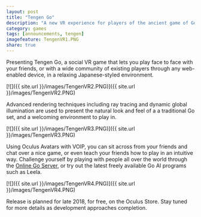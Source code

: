 ```yaml
---
layout: post
title: "Tengen Go"
description: "A new VR experience for players of the ancient game of Go."
category: games
tags: [announcements, tengen]
imagefeature: TengenVR1.PNG
share: true
---
```


Presenting Tengen Go, a social VR game that lets you play face to face with your friends, or with a wide community of existing players through any web-enabled device, in a relaxing Japanese-styled environment. 

[![]({{ site.url }}/images/TengenVR2.PNG)]({{ site.url }}/images/TengenVR2.PNG)

Advanced rendering techniques including ray tracing and dynamic global illumination are used to present the natural look and feel of a a traditional Go set, and a welcoming environment to play in. 

[![]({{ site.url }}/images/TengenVR3.PNG)]({{ site.url }}/images/TengenVR3.PNG)

Using Oculus Avatars with VOIP, you can sit across from your friends and chat over a nice game, or even teach your friends how to play in an intuitive way. Challenge yourself by playing with people all over the world through the [Online Go Server](https://online-go.com/), or try out the latest freely available Go AI programs such as Leela. 

[![]({{ site.url }}/images/TengenVR4.PNG)]({{ site.url }}/images/TengenVR4.PNG)

Release is planned for late 2018, for free, on the Oculus Store. Stay tuned for more details as development approaches completion.
